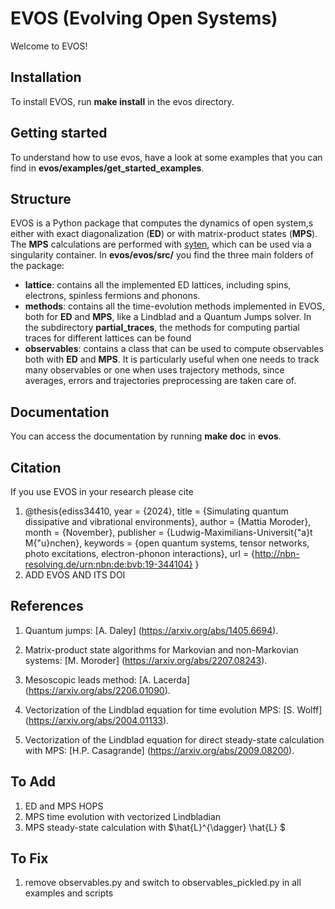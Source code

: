 # EVOS (Evolving Open Systems)

Welcome to EVOS!

## Installation 

To install EVOS, run **make install** in the evos directory.

## Getting started

To understand how to use evos, have a look at some examples that you can find in **evos/examples/get_started_examples**. 

## Structure

EVOS is a Python package that computes the dynamics of open system,s either with exact diagonalization (**ED**) or with matrix-product states (**MPS**).
The **MPS** calculations are performed with [syten](https://syten.eu), which can be used via a singularity container.
In **evos/evos/src/** you find the three main folders of the package:

- **lattice**: contains all the implemented ED lattices, including spins, electrons, spinless fermions and phonons.
- **methods**: contains all the time-evolution methods implemented in EVOS, both for **ED** and **MPS**, like a Lindblad and a Quantum Jumps solver. In the subdirectory **partial_traces**, the methods for computing partial traces for different lattices can be found
- **observables**: contains a class that can be used to compute observables both with **ED** and **MPS**. It is particularly useful when
one needs to track many observables or one when uses trajectory methods, since averages, errors and trajectories preprocessing are taken care of.


## Documentation

You can access the documentation by running **make doc** in **evos**.

## Citation

If you use EVOS in your research please cite

1. @thesis{ediss34410,
            year = {2024},
           title = {Simulating quantum dissipative and vibrational environments},
          author = {Mattia Moroder},
           month = {November},
       publisher = {Ludwig-Maximilians-Universit{\"a}t M{\"u}nchen},
        keywords = {open quantum systems, tensor networks, photo excitations, electron-phonon interactions},
             url = {http://nbn-resolving.de/urn:nbn:de:bvb:19-344104}
   }
 2. ADD EVOS AND ITS DOI
      
## References

1. Quantum jumps: [A. Daley] (https://arxiv.org/abs/1405.6694).

2. Matrix-product state algorithms for Markovian and non-Markovian systems: [M. Moroder] (https://arxiv.org/abs/2207.08243).

3. Mesoscopic leads method: [A. Lacerda] (https://arxiv.org/abs/2206.01090).

4. Vectorization of the Lindblad equation for time evolution MPS: [S. Wolff] (https://arxiv.org/abs/2004.01133).

5. Vectorization of the Lindblad equation for direct steady-state calculation with MPS: [H.P. Casagrande] (https://arxiv.org/abs/2009.08200).

## To Add

1. ED and MPS HOPS
2. MPS time evolution with vectorized Lindbladian
3. MPS steady-state calculation with $\hat{L}^{\dagger} \hat{L} $

## To Fix

1. remove observables.py and switch to observables_pickled.py in all examples and scripts
